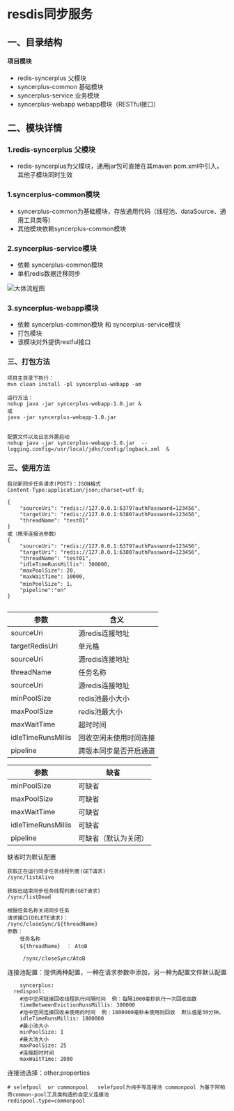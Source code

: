 # resdis同步服务
## 一、目录结构
#### 项目模块
* redis-syncerplus   父模块
* syncerplus-common  基础模块
* syncerplus-service 业务模块
* syncerplus-webapp  webapp模块（RESTful接口）


## 二、模块详情

### 1.redis-syncerplus 父模块
 - redis-syncerplus为父模块，通用jar包可直接在其maven pom.xml中引入，其他子模块同时生效

### 1.syncerplus-common模块
 - syncerplus-common为基础模块，存放通用代码（线程池、dataSource、通用工具类等)
 - 其他模块依赖syncerplus-common模块
 
 
### 2.syncerplus-service模块
 - 依赖 syncerplus-common模块
 - 单机redis数据迁移同步

![大体流程图](http://git.jd.com/csddevelop/redissyncer-service/raw/master/doc/img/01.png)




### 3.syncerplus-webapp模块
 -  依赖 syncerplus-common模块 和 syncerplus-service模块
 -  打包模块
 -  该模块对外提供restful接口
 





### 三、打包方法
    项目主目录下执行：
    mvn clean install -pl syncerplus-webapp -am
    
    运行方法：
    nohup java -jar syncerplus-webapp-1.0.jar &
    或
    java -jar syncerplus-webapp-1.0.jar


    配置文件以及日志外置启动
    nohup java -jar syncerplus-webapp-1.0.jar  --logging.config=/usr/local/jdks/config/logback.xml  &

### 三、使用方法


    
    
    启动新同步任务请求(POST)：JSON格式 
    Content-Type:application/json;charset=utf-8;

    {
        "sourceUri": "redis://127.0.0.1:6379?authPassword=123456",
    	"targetUri": "redis://127.0.0.1:6380?authPassword=123456",
    	"threadName": "test01"
    }
    或（携带连接池参数）
    {
        "sourceUri": "redis://127.0.0.1:6379?authPassword=123456",
    	"targetUri": "redis://127.0.0.1:6380?authPassword=123456",
    	"threadName": "test01",
    	"idleTimeRunsMillis": 300000,
    	"maxPoolSize": 20,
    	"maxWaitTime": 10000,
    	"minPoolSize": 1，
    	"pipeline":"on"
    }
    

        
## 
|  参数   | 含义  |     
|  ----  | ----  |
| sourceUri  | 源redis连接地址 |
| targetRedisUri  | 单元格 |
| sourceUri  | 源redis连接地址 |
| threadName  | 任务名称 |
| sourceUri  | 源redis连接地址 |
| minPoolSize  | redis池最小大小 |
| maxPoolSize  | redis池最大小 |
| maxWaitTime  | 超时时间 |
| idleTimeRunsMillis  | 回收空闲未使用时间连接 |
| pipeline  | 跨版本同步是否开启通道 |

|  参数   | 缺省  |     
|  ----  | ----  |
| minPoolSize  | 可缺省 |
| maxPoolSize  | 可缺省 |
| maxWaitTime  | 可缺省 |
| idleTimeRunsMillis  | 可缺省 |
| pipeline  | 可缺省（默认为关闭） |

缺省时为默认配置


    
    获取正在运行同步任务线程列表(GET请求)
    /sync/listAlive
    
    获取已结束同步任务线程列表(GET请求)
    /sync/listDead
    
    根据任务名称关闭同步任务
    请求接口(DELETE请求)：
    /sync/closeSync/${threadName}
    参数：
        任务名称
        ${threadName}  ： AtoB
        
         /sync/closeSync/AtoB
         
         

连接池配置：提供两种配置，一种在请求参数中添加，另一种为配置文件默认配置

        syncerplus:
      redispool:
        #池中空闲链接回收线程执行间隔时间  例：每隔1000毫秒执行一次回收函数
        timeBetweenEvictionRunsMillis: 300000
        #池中空闲连接回收未使用的时间  例：1800000毫秒未使用则回收  默认值是30分钟。
        idleTimeRunsMillis: 1800000
        #最小池大小
        minPoolSize: 1
        #最大池大小
        maxPoolSize: 25
        #连接超时时间
        maxWaitTime: 2000


连接池选择：other.properties

    # selefpool  or commonpool   selefpool为纯手写连接池 commonpool 为基于阿帕奇common-pool工具类构造的自定义连接池
    redispool.type=commonpool
    
